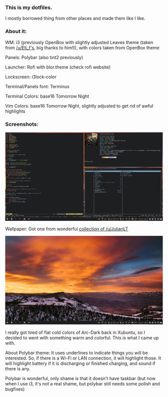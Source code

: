 ### This is my dotfiles.
I mostly borrowed thing from other places and made them like I like.

### About it:

WM: i3 (previously OpenBox with slightly adjusted Leaves theme (taken from [/u/Eti_f's](https://github.com/eti0/dots/tree/master/.themes/leaves/openbox-3), big thanks to him!)), with colors taken from OpenBox theme

Panels: Polybar (also tint2 previously)

Launcher: Rofi with blor.theme (check rofi website)

Lockscreen: i3lock-color

Terminal/Panels font: Terminus

Terminal Colors: base16 Tomorrow Night

Vim Colors: base16 Tomorrow Night, slightly adjusted to get rid of awful highlights 

### Screenshots:

![screenshot](screenshot.png)

Wallpaper: Got one from wonderful [collection of /u/JulianLT](http://imgur.com/gallery/jrGCk)

![clean](screenshot_clean.png)

I really got tired of flat cold colors of Arc-Dark back in Xubuntu, so I decided to went with something warm and colorful. This is what I came up with.

About Polybar theme:
It uses underlines to indicate things you will be interested. So, if there is a Wi-Fi or LAN connection, it will highlight those. It will highlight battery if it is discharging or finished charging, and sound if there is any.

Polybar is wonderful, only shame is that it doesn't have taskbar (but now when I use i3, it's not a real shame, but polybar still needs some polish and bugfixes)
